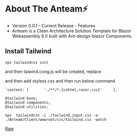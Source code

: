 # About The Anteam⚡️

- Version 0.0.1 - Current Release - Features
- Anteam is a Clean Architecture Solution Template for Blazor Webassembly 6.0 built with Ant-design-blazor Components.

## Install Tailwind

```shell
npx tailwindcss init 
```

and  then taiwind.cong.js will be created, replace

and then  add styless css and then run below command

```
`content: [       './**/*.{cshtml,razor,css}'     ],`
```

```
@tailwind base;
@tailwind components;
@tailwind utilities;
```

```shell
npx  tailwindcss -i ./tailwind.input.css -o ./Anteam/Client/wwwroot/css/tailwind.css -watch
```

[Raw](https://gist.github.com/arkada38/74d2787b2fa092a723ba6892cc3b2ed1/raw/58f8a5a148001bebcaf8f055bbfe45a16091860b/Blazor.csproj)
